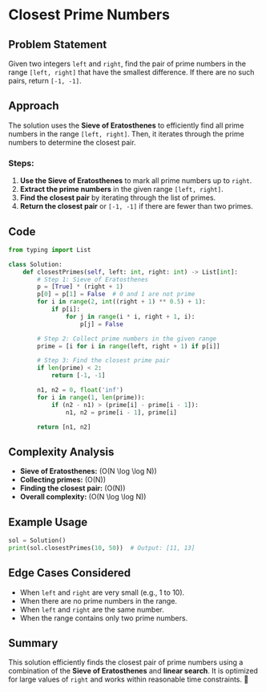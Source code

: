# Closest Prime Numbers

## Problem Statement

Given two integers `left` and `right`, find the pair of prime numbers in the range `[left, right]` that have the smallest difference. If there are no such pairs, return `[-1, -1]`.

## Approach

The solution uses the **Sieve of Eratosthenes** to efficiently find all prime numbers in the range `[left, right]`. Then, it iterates through the prime numbers to determine the closest pair.

### Steps:

1. **Use the Sieve of Eratosthenes** to mark all prime numbers up to `right`.
2. **Extract the prime numbers** in the given range `[left, right]`.
3. **Find the closest pair** by iterating through the list of primes.
4. **Return the closest pair** or `[-1, -1]` if there are fewer than two primes.

## Code

```python
from typing import List

class Solution:
    def closestPrimes(self, left: int, right: int) -> List[int]:
        # Step 1: Sieve of Eratosthenes
        p = [True] * (right + 1)
        p[0] = p[1] = False  # 0 and 1 are not prime
        for i in range(2, int((right + 1) ** 0.5) + 1):
            if p[i]:
                for j in range(i * i, right + 1, i):
                    p[j] = False

        # Step 2: Collect prime numbers in the given range
        prime = [i for i in range(left, right + 1) if p[i]]

        # Step 3: Find the closest prime pair
        if len(prime) < 2:
            return [-1, -1]

        n1, n2 = 0, float('inf')
        for i in range(1, len(prime)):
            if (n2 - n1) > (prime[i] - prime[i - 1]):
                n1, n2 = prime[i - 1], prime[i]

        return [n1, n2]
```

## Complexity Analysis

- **Sieve of Eratosthenes:** \(O(N \log \log N)\)
- **Collecting primes:** \(O(N)\)
- **Finding the closest pair:** \(O(N)\)
- **Overall complexity:** \(O(N \log \log N)\)

## Example Usage

```python
sol = Solution()
print(sol.closestPrimes(10, 50))  # Output: [11, 13]
```

## Edge Cases Considered

- When `left` and `right` are very small (e.g., 1 to 10).
- When there are no prime numbers in the range.
- When `left` and `right` are the same number.
- When the range contains only two prime numbers.

## Summary

This solution efficiently finds the closest pair of prime numbers using a combination of the **Sieve of Eratosthenes** and **linear search**. It is optimized for large values of `right` and works within reasonable time constraints. 🚀
